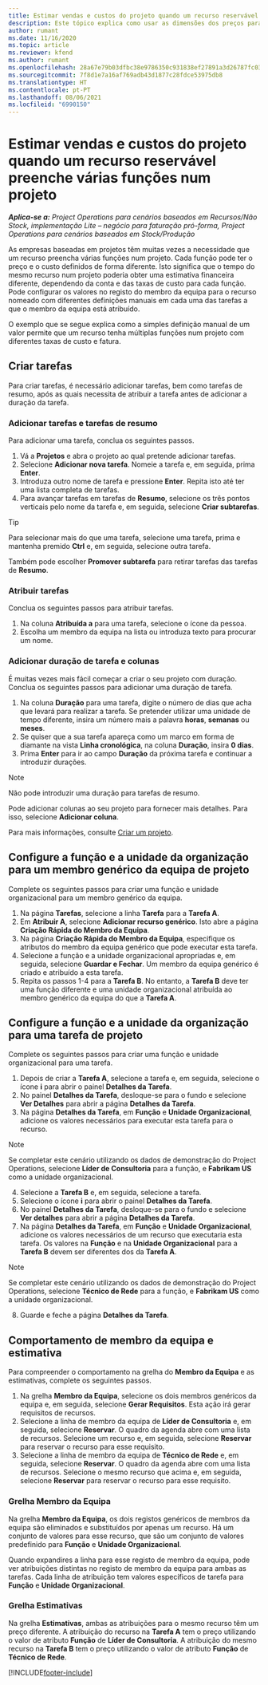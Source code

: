 ```yaml
---
title: Estimar vendas e custos do projeto quando um recurso reservável preenche várias funções num projeto
description: Este tópico explica como usar as dimensões dos preços para suportar as estimativas de preços e custos para um recurso que preenche várias funções num projeto.
author: rumant
ms.date: 11/16/2020
ms.topic: article
ms.reviewer: kfend
ms.author: rumant
ms.openlocfilehash: 28a67e79b03dfbc38e9786350c931838ef27891a3d26787fc0334e0572528228
ms.sourcegitcommit: 7f8d1e7a16af769adb43d1877c28fdce53975db8
ms.translationtype: HT
ms.contentlocale: pt-PT
ms.lasthandoff: 08/06/2021
ms.locfileid: "6990150"
---
```

# <a name="estimate-project-sales-and-costs-when-a-bookable-resource-fills-multiple-roles-on-a-project"></a>Estimar vendas e custos do projeto quando um recurso reservável preenche várias funções num projeto 

_**Aplica-se a:** Project Operations para cenários baseados em Recursos/Não Stock, implementação Lite – negócio para faturação pró-forma, Project Operations para cenários baseados em Stock/Produção_ 

As empresas baseadas em projetos têm muitas vezes a necessidade que um recurso preencha várias funções num projeto. Cada função pode ter o preço e o custo definidos de forma diferente. Isto significa que o tempo do mesmo recurso num projeto poderia obter uma estimativa financeira diferente, dependendo da conta e das taxas de custo para cada função. Pode configurar os valores no registo do membro da equipa para o recurso nomeado com diferentes definições manuais em cada uma das tarefas a que o membro da equipa está atribuído.

O exemplo que se segue explica como a simples definição manual de um valor permite que um recurso tenha múltiplas funções num projeto com diferentes taxas de custo e fatura.

## <a name="create-tasks"></a>Criar tarefas
Para criar tarefas, é necessário adicionar tarefas, bem como tarefas de resumo, após as quais necessita de atribuir a tarefa antes de adicionar a duração da tarefa. 

### <a name="add-tasks-and-summary-tasks"></a>Adicionar tarefas e tarefas de resumo
Para adicionar uma tarefa, conclua os seguintes passos.

1. Vá a **Projetos** e abra o projeto ao qual pretende adicionar tarefas.
2. Selecione **Adicionar nova tarefa**. Nomeie a tarefa e, em seguida, prima **Enter**.
3. Introduza outro nome de tarefa e pressione **Enter**. Repita isto até ter uma lista completa de tarefas.
3. Para avançar tarefas em tarefas de **Resumo**, selecione os três pontos verticais pelo nome da tarefa e, em seguida, selecione **Criar subtarefas**. 

  > [!TIP]
  > Para selecionar mais do que uma tarefa, selecione uma tarefa, prima e mantenha premido **Ctrl** e, em seguida, selecione outra tarefa.
  >
  > Também pode escolher **Promover subtarefa** para retirar tarefas das tarefas de **Resumo**.

### <a name="assign-tasks"></a>Atribuir tarefas

Conclua os seguintes passos para atribuir tarefas.

1. Na coluna **Atribuída a** para uma tarefa, selecione o ícone da pessoa.
2. Escolha um membro da equipa na lista ou introduza texto para procurar um nome.

### <a name="add-task-duration-and-columns"></a>Adicionar duração de tarefa e colunas

É muitas vezes mais fácil começar a criar o seu projeto com duração. Conclua os seguintes passos para adicionar uma duração de tarefa.

1. Na coluna **Duração** para uma tarefa, digite o número de dias que acha que levará para realizar a tarefa. Se pretender utilizar uma unidade de tempo diferente, insira um número mais a palavra **horas**, **semanas** ou **meses**.
2. Se quiser que a sua tarefa apareça como um marco em forma de diamante na vista **Linha cronológica**, na coluna **Duração**, insira **0 dias**.
3. Prima **Enter** para ir ao campo **Duração** da próxima tarefa e continuar a introduzir durações.

  > [!NOTE]
  > Não pode introduzir uma duração para tarefas de resumo.

Pode adicionar colunas ao seu projeto para fornecer mais detalhes. Para isso, selecione **Adicionar coluna**. 

Para mais informações, consulte [Criar um projeto](https://support.microsoft.com/en-us/office/create-a-project-a5b5e823-fb2e-45fd-be00-7d84422d9749).

## <a name="set-up-the-role-and-organization-unit-for-a-generic-project-team-member"></a>Configure a função e a unidade da organização para um membro genérico da equipa de projeto
Complete os seguintes passos para criar uma função e unidade organizacional para um membro genérico da equipa.

1. Na página **Tarefas**, selecione a linha **Tarefa** para a **Tarefa A**. 
2. Em **Atribuir A**, selecione **Adicionar recurso genérico**. Isto abre a página **Criação Rápida do Membro da Equipa**.
3. Na página **Criação Rápida do Membro da Equipa**, especifique os atributos do membro da equipa genérico que pode executar esta tarefa.
4. Selecione a função e a unidade organizacional apropriadas e, em seguida, selecione **Guardar e Fechar**. Um membro da equipa genérico é criado e atribuído a esta tarefa. 
5. Repita os passos 1-4 para a **Tarefa B**. No entanto, a **Tarefa B** deve ter uma função diferente e uma unidade organizacional atribuída ao membro genérico da equipa do que a **Tarefa A**. 

## <a name="set-up-the-role-and-organization-unit-for-a-project-task"></a>Configure a função e a unidade da organização para uma tarefa de projeto
Complete os seguintes passos para criar uma função e unidade organizacional para uma tarefa.

1. Depois de criar a **Tarefa A**, selecione a tarefa e, em seguida, selecione o ícone **i** para abrir o painel **Detalhes da Tarefa**. 
2. No painel **Detalhes da Tarefa**, desloque-se para o fundo e selecione **Ver Detalhes** para abrir a página **Detalhes da Tarefa**.
3. Na página **Detalhes da Tarefa**, em **Função** e **Unidade Organizacional**, adicione os valores necessários para executar esta tarefa para o recurso. 

  > [!NOTE]
  > Se completar este cenário utilizando os dados de demonstração do Project Operations, selecione **Líder de Consultoria** para a função, e **Fabrikam US** como a unidade organizacional.

4. Selecione a **Tarefa B** e, em seguida, selecione a tarefa.
5. Selecione o ícone **i** para abrir o painel **Detalhes da Tarefa**. 
6. No painel **Detalhes da Tarefa**, desloque-se para o fundo e selecione **Ver detalhes** para abrir a página **Detalhes da Tarefa**.
7. Na página **Detalhes da Tarefa**, em **Função** e **Unidade Organizacional**, adicione os valores necessários de um recurso que executaria esta tarefa. Os valores na **Função** e na **Unidade Organizacional** para a **Tarefa B** devem ser diferentes dos da **Tarefa A**. 

  > [!NOTE]
  > Se completar este cenário utilizando os dados de demonstração do Project Operations, selecione **Técnico de Rede** para a função, e **Fabrikam US** como a unidade organizacional.

8. Guarde e feche a página **Detalhes da Tarefa**. 

## <a name="team-member-and-estimates-behavior"></a>Comportamento de membro da equipa e estimativa 
Para compreender o comportamento na grelha do **Membro da Equipa** e as estimativas, complete os seguintes passos.

1. Na grelha **Membro da Equipa**, selecione os dois membros genéricos da equipa e, em seguida, selecione **Gerar Requisitos**. Esta ação irá gerar requisitos de recursos. 
2. Selecione a linha de membro da equipa de **Líder de Consultoria** e, em seguida, selecione **Reservar**. O quadro da agenda abre com uma lista de recursos. Selecione um recurso e, em seguida, selecione **Reservar** para reservar o recurso para esse requisito.
3. Selecione a linha de membro da equipa de **Técnico de Rede** e, em seguida, selecione **Reservar**. O quadro da agenda abre com uma lista de recursos. Selecione o mesmo recurso que acima e, em seguida, selecione **Reservar** para reservar o recurso para esse requisito.

### <a name="team-member-grid"></a>Grelha Membro da Equipa 

Na grelha **Membro da Equipa**, os dois registos genéricos de membros da equipa são eliminados e substituídos por apenas um recurso. Há um conjunto de valores para esse recurso, que são um conjunto de valores predefinido para **Função** e **Unidade Organizacional**.

Quando expandires a linha para esse registo de membro da equipa, pode ver atribuições distintas no registo de membro da equipa para ambas as tarefas. Cada linha de atribuição tem valores específicos de tarefa para **Função** e **Unidade Organizacional**. 

### <a name="estimates-grid"></a>Grelha Estimativas 

Na grelha **Estimativas**, ambas as atribuições para o mesmo recurso têm um preço diferente. A atribuição do recurso na **Tarefa A** tem o preço utilizando o valor de atributo **Função** de **Líder de Consultoria**. A atribuição do mesmo recurso na **Tarefa B** tem o preço utilizando o valor de atributo **Função** de **Técnico de Rede**.


[!INCLUDE[footer-include](../includes/footer-banner.md)]